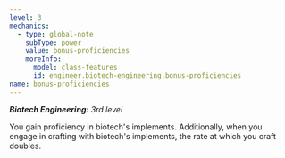 ```yaml
---
level: 3
mechanics:
  - type: global-note
    subType: power
    value: bonus-proficiencies
    moreInfo:
      model: class-features
      id: engineer.biotech-engineering.bonus-proficiencies
name: bonus-proficiencies
---
```

_**Biotech Engineering:** 3rd level_
You gain proficiency in biotech's implements. Additionally, when you engage in crafting with biotech's implements, the rate at which you craft doubles.